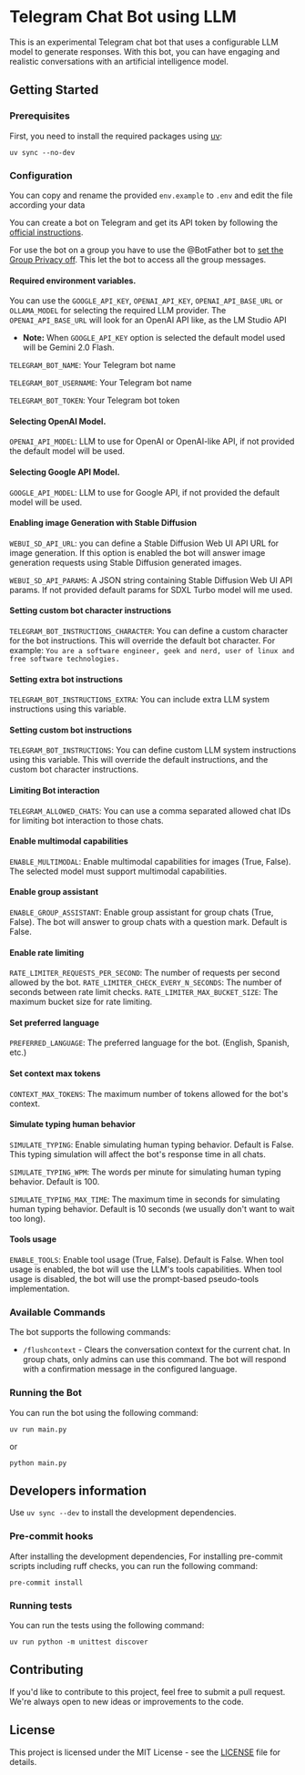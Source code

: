 # Telegram Chat Bot using LLM

This is an experimental Telegram chat bot that uses a configurable LLM model to generate responses. With this bot, you can have engaging and realistic conversations with an artificial intelligence model.

## Getting Started

### Prerequisites

First, you need to install the required packages using [uv](https://docs.astral.sh/uv/):

```shell
uv sync --no-dev
```

### Configuration

You can copy and rename the provided `env.example` to `.env` and edit the file according your data

You can create a bot on Telegram and get its API token by following the [official instructions](https://core.telegram.org/bots#how-do-i-create-a-bot).

For use the bot on a group you have to use the @BotFather bot to [set the Group Privacy off](https://stackoverflow.com/questions/50204633/allow-bot-to-access-telegram-group-messages/50236522#50236522). This let the bot to access all the group messages.

#### Required environment variables.

You can use the `GOOGLE_API_KEY`, `OPENAI_API_KEY`, `OPENAI_API_BASE_URL` or `OLLAMA_MODEL` for selecting the required
LLM provider.
The `OPENAI_API_BASE_URL` will look for an OpenAI API like, as the LM Studio API

- <b>Note:</b> When `GOOGLE_API_KEY` option is selected the default model used will be Gemini 2.0 Flash.

`TELEGRAM_BOT_NAME`: Your Telegram bot name

`TELEGRAM_BOT_USERNAME`: Your Telegram bot name

`TELEGRAM_BOT_TOKEN`: Your Telegram bot token

#### Selecting OpenAI Model.

`OPENAI_API_MODEL`: LLM to use for OpenAI or OpenAI-like API, if not provided the default model will be used.

#### Selecting Google API Model.

`GOOGLE_API_MODEL`: LLM to use for Google API, if not provided the default model will be used.

#### Enabling image Generation with Stable Diffusion

`WEBUI_SD_API_URL`: you can define a Stable Diffusion Web UI API URL for image generation. If this option is enabled the bot will answer image generation requests using Stable Diffusion generated images.

`WEBUI_SD_API_PARAMS`: A JSON string containing Stable Diffusion Web UI API params. If not provided default params for SDXL Turbo model will me used.

#### Setting custom bot character instructions

`TELEGRAM_BOT_INSTRUCTIONS_CHARACTER`: You can define a custom character for the bot instructions. 
This will override the default bot character. For example: `You are a software engineer, geek and nerd, user of linux and free software technologies.`

#### Setting extra bot instructions

`TELEGRAM_BOT_INSTRUCTIONS_EXTRA`: You can include extra LLM system instructions using this variable.

#### Setting custom bot instructions

`TELEGRAM_BOT_INSTRUCTIONS`: You can define custom LLM system instructions using this variable. 
This will override the default instructions, and the custom bot character instructions.

#### Limiting Bot interaction

`TELEGRAM_ALLOWED_CHATS`: You can use a comma separated allowed chat IDs for limiting bot interaction to those chats.

#### Enable multimodal capabilities

`ENABLE_MULTIMODAL`: Enable multimodal capabilities for images (True, False). The selected model must support multimodal capabilities.

#### Enable group assistant

`ENABLE_GROUP_ASSISTANT`: Enable group assistant for group chats (True, False). The bot will answer to group chats with a question mark. Default is False.

#### Enable rate limiting

`RATE_LIMITER_REQUESTS_PER_SECOND`: The number of requests per second allowed by the bot.
`RATE_LIMITER_CHECK_EVERY_N_SECONDS`: The number of seconds between rate limit checks.
`RATE_LIMITER_MAX_BUCKET_SIZE`: The maximum bucket size for rate limiting.

#### Set preferred language

`PREFERRED_LANGUAGE`: The preferred language for the bot. (English, Spanish, etc.)

#### Set context max tokens

`CONTEXT_MAX_TOKENS`: The maximum number of tokens allowed for the bot's context.

#### Simulate typing human behavior

`SIMULATE_TYPING`: Enable simulating human typing behavior. Default is False. This typing simulation will affect the bot's response time in all chats.

`SIMULATE_TYPING_WPM`: The words per minute for simulating human typing behavior. Default is 100.

`SIMULATE_TYPING_MAX_TIME`: The maximum time in seconds for simulating human typing behavior. Default is 10 seconds (we usually don't want to wait too long).

#### Tools usage

`ENABLE_TOOLS`: Enable tool usage (True, False). Default is False. When tool usage is enabled, the bot will use the LLM's tools capabilities. When tool usage is disabled, the bot will use the prompt-based pseudo-tools implementation.

### Available Commands

The bot supports the following commands:

- `/flushcontext` - Clears the conversation context for the current chat. In group chats, only admins can use this command. The bot will respond with a confirmation message in the configured language.

### Running the Bot

You can run the bot using the following command:

```shell
uv run main.py
```
or

```shell
python main.py
```

## Developers information

Use `uv sync --dev` to install the development dependencies.

### Pre-commit hooks

After installing the development dependencies, For installing pre-commit scripts including ruff checks, you can run
the following command:

```shell
pre-commit install
```

### Running tests

You can run the tests using the following command:

```shell
uv run python -m unittest discover
```

## Contributing

If you'd like to contribute to this project, feel free to submit a pull request. We're always open to new ideas or improvements to the code.

## License

This project is licensed under the MIT License - see the [LICENSE](LICENSE) file for details.
